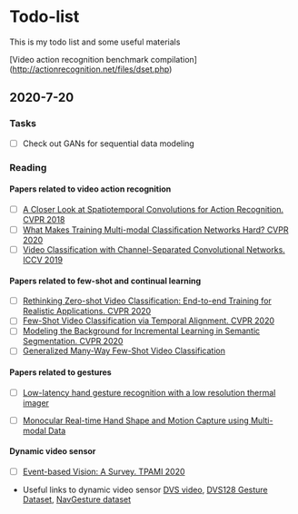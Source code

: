 # Todo-list
This is my todo list and some useful materials

[Video action recognition benchmark compilation] (http://actionrecognition.net/files/dset.php)
## 2020-7-20

### Tasks
* [ ] Check out GANs for sequential data modeling 

### Reading

#### Papers related to video action recognition
* [ ] [A Closer Look at Spatiotemporal Convolutions for Action Recognition. CVPR 2018](https://openaccess.thecvf.com/content_cvpr_2018/papers/Tran_A_Closer_Look_CVPR_2018_paper.pdf)
* [ ] [What Makes Training Multi-modal Classiﬁcation Networks Hard? CVPR 2020](https://openaccess.thecvf.com/content_CVPR_2020/papers/Wang_What_Makes_Training_Multi-Modal_Classification_Networks_Hard_CVPR_2020_paper.pdf)
* [ ] [Video Classification with Channel-Separated Convolutional Networks. ICCV 2019](https://openaccess.thecvf.com/content_ICCV_2019/papers/Tran_Video_Classification_With_Channel-Separated_Convolutional_Networks_ICCV_2019_paper.pdf)

#### Papers related to few-shot and continual learning
* [ ] [Rethinking Zero-shot Video Classification: End-to-end Training for Realistic Applications. CVPR 2020](https://openaccess.thecvf.com/content_CVPR_2020/papers/Brattoli_Rethinking_Zero-Shot_Video_Classification_End-to-End_Training_for_Realistic_Applications_CVPR_2020_paper.pdf)
* [ ] [Few-Shot Video Classification via Temporal Alignment. CVPR 2020](https://openaccess.thecvf.com/content_CVPR_2020/papers/Cao_Few-Shot_Video_Classification_via_Temporal_Alignment_CVPR_2020_paper.pdf)
* [ ] [Modeling the Background for Incremental Learning in Semantic Segmentation. CVPR 2020](https://arxiv.org/pdf/2002.00718.pdf)
* [ ] [Generalized Many-Way Few-Shot Video Classification](https://arxiv.org/pdf/2007.04755.pdf)

#### Papers related to gestures
* [ ] [Low-latency hand gesture recognition with a low resolution thermal imager](https://arxiv.org/abs/2004.11623)
* [ ] [Monocular Real-time Hand Shape and Motion Capture using Multi-modal Data](https://arxiv.org/pdf/2003.09572.pdf)


#### Dynamic video sensor
* [ ] [Event-based Vision: A Survey. TPAMI 2020](https://arxiv.org/pdf/1904.08405.pdf)
* Useful links to dynamic video sensor [DVS video](https://inivation.com/solutions/videos/), [DVS128 Gesture Dataset](http://www.research.ibm.com/dvsgesture/), [NavGesture dataset](https://www.neuromorphic-vision.com/public/downloads/navgesture/)


